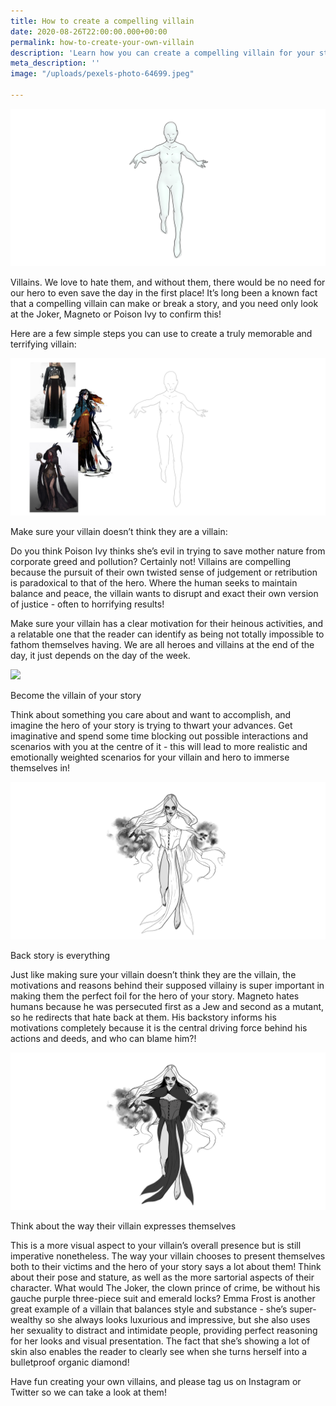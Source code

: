 ```yaml
---
title: How to create a compelling villain
date: 2020-08-26T22:00:00.000+00:00
permalink: how-to-create-your-own-villain
description: 'Learn how you can create a compelling villain for your story '
meta_description: ''
image: "/uploads/pexels-photo-64699.jpeg"

---
```

![](/uploads/2.png)

Villains. We love to hate them, and without them, there would be no need for our hero to even save the day in the first place! It’s long been a known fact that a compelling villain can make or break a story, and you need only look at the Joker, Magneto or Poison Ivy to confirm this!

Here are a few simple steps you can use to create a truly memorable and terrifying villain:

![](/uploads/3.png)

Make sure your villain doesn’t think they are a villain:

Do you think Poison Ivy thinks she’s evil in trying to save mother nature from corporate greed and pollution? Certainly not! Villains are compelling because the pursuit of their own twisted sense of judgement or retribution is paradoxical to that of the hero. Where the human seeks to maintain balance and peace, the villain wants to disrupt and exact their own version of justice - often to horrifying results!

Make sure your villain has a clear motivation for their heinous activities, and a relatable one that the reader can identify as being not totally impossible to fathom themselves having. We are all heroes and villains at the end of the day, it just depends on the day of the week.

![](/uploads/4.png)

Become the villain of your story

Think about something you care about and want to accomplish, and imagine the hero of your story is trying to thwart your advances. Get imaginative and spend some time blocking out possible interactions and scenarios with you at the centre of it - this will lead to more realistic and emotionally weighted scenarios for your villain and hero to immerse themselves in!

![](/uploads/5.png)

Back story is everything

Just like making sure your villain doesn’t think they are the villain, the motivations and reasons behind their supposed villainy is super important in making them the perfect foil for the hero of your story. Magneto hates humans because he was persecuted first as a Jew and second as a mutant, so he redirects that hate back at them. His backstory informs his motivations completely because it is the central driving force behind his actions and deeds, and who can blame him?!

![](/uploads/6.png)

Think about the way their villain expresses themselves

This is a more visual aspect to your villain’s overall presence but is still imperative nonetheless. The way your villain chooses to present themselves both to their victims and the hero of your story says a lot about them! Think about their pose and stature, as well as the more sartorial aspects of their character. What would The Joker, the clown prince of crime, be without his gauche purple three-piece suit and emerald locks? Emma Frost is another great example of a villain that balances style and substance - she’s super-wealthy so she always looks luxurious and impressive, but she also uses her sexuality to distract and intimidate people, providing perfect reasoning for her looks and visual presentation. The fact that she’s showing a lot of skin also enables the reader to clearly see when she turns herself into a bulletproof organic diamond!

Have fun creating your own villains, and please tag us on Instagram or Twitter so we can take a look at them!